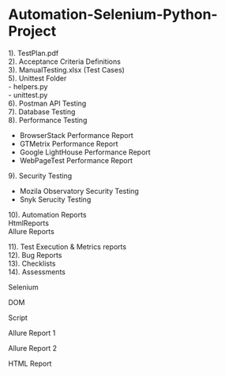 # Automation-Selenium-Python-Project

1). TestPlan.pdf </br>
2). Acceptance Criteria Definitions </br>
3). ManualTesting.xlsx (Test Cases)</br>
5). Unittest Folder </br>
     - helpers.py </br>
     - unittest.py </br>
6). Postman API Testing </br>
7). Database Testing </br>
8). Performance Testing </br>
- BrowserStack Performance Report </br>
- GTMetrix Performance Report </br>
- Google LightHouse Performance Report </br>
- WebPageTest Performance Report </br>

9). Security Testing </br>
- Mozila Observatory Security Testing </br>
- Snyk Serucity Testing </br>

10). Automation Reports </br>
HtmlReports </br>
Allure Reports </br>

11). Test Execution & Metrics reports </br>
12). Bug Reports </br>
13). Checklists </br>
14). Assessments </br>

Selenium

DOM

Script

Allure Report 1

Allure Report 2

HTML Report


